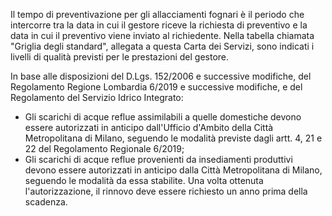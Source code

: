 Il tempo di preventivazione per gli allacciamenti fognari è il periodo che intercorre tra la data in cui il gestore riceve la richiesta di preventivo e la data in cui il preventivo viene inviato al richiedente. Nella tabella chiamata "Griglia degli standard", allegata a questa Carta dei Servizi, sono indicati i livelli di qualità previsti per le prestazioni del gestore.

In base alle disposizioni del D.Lgs. 152/2006 e successive modifiche, del Regolamento Regione Lombardia 6/2019 e successive modifiche, e del Regolamento del Servizio Idrico Integrato:
- Gli scarichi di acque reflue assimilabili a quelle domestiche devono essere autorizzati in anticipo dall'Ufficio d'Ambito della Città Metropolitana di Milano, seguendo le modalità previste dagli artt. 4, 21 e 22 del Regolamento Regionale 6/2019;
- Gli scarichi di acque reflue provenienti da insediamenti produttivi devono essere autorizzati in anticipo dalla Città Metropolitana di Milano, seguendo le modalità da essa stabilite. Una volta ottenuta l'autorizzazione, il rinnovo deve essere richiesto un anno prima della scadenza.